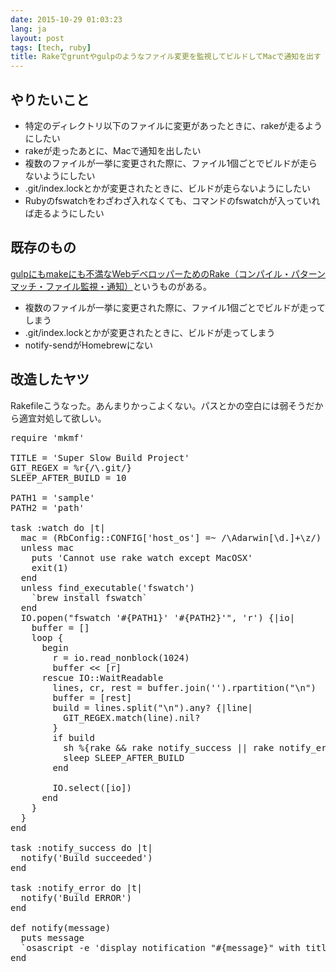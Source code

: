 ```yaml
---
date: 2015-10-29 01:03:23
lang: ja
layout: post
tags: [tech, ruby]
title: Rakeでgruntやgulpのようなファイル変更を監視してビルドしてMacで通知を出す
---
```


## やりたいこと

- 特定のディレクトリ以下のファイルに変更があったときに、rakeが走るようにしたい
- rakeが走ったあとに、Macで通知を出したい
- 複数のファイルが一挙に変更された際に、ファイル1個ごとでビルドが走らないようにしたい
- .git/index.lockとかが変更されたときに、ビルドが走らないようにしたい
- Rubyのfswatchをわざわざ入れなくても、コマンドのfswatchが入っていれば走るようにしたい

## 既存のもの

[gulpにもmakeにも不満なWebデベロッパーためのRake（コンパイル・パターンマッチ・ファイル監視・通知）](http://qiita.com/doloopwhile/items/6088ad6c1753806da7c0#%E3%83%95%E3%82%A1%E3%82%A4%E3%83%AB%E5%A4%89%E6%9B%B4%E3%81%AE%E7%9B%A3%E8%A6%96%E9%80%9A%E7%9F%A5)というものがある。

- 複数のファイルが一挙に変更された際に、ファイル1個ごとでビルドが走ってしまう
- .git/index.lockとかが変更されたときに、ビルドが走ってしまう
- notify-sendがHomebrewにない

## 改造したヤツ

Rakefileこうなった。あんまりかっこよくない。パスとかの空白には弱そうだから適宜対処して欲しい。

<pre class="prettyprint linenums">
require 'mkmf'

TITLE = 'Super Slow Build Project'
GIT_REGEX = %r{/\.git/}
SLEEP_AFTER_BUILD = 10

PATH1 = 'sample'
PATH2 = 'path'

task :watch do |t|
  mac = (RbConfig::CONFIG['host_os'] =~ /\Adarwin[\d.]+\z/)
  unless mac
    puts 'Cannot use rake watch except MacOSX'
    exit(1)
  end
  unless find_executable('fswatch')
    `brew install fswatch`
  end
  IO.popen("fswatch '#{PATH1}' '#{PATH2}'", 'r') {|io|
    buffer = []
    loop {
      begin
        r = io.read_nonblock(1024)
        buffer << [r]
      rescue IO::WaitReadable
        lines, cr, rest = buffer.join('').rpartition("\n")
        buffer = [rest]
        build = lines.split("\n").any? {|line|
          GIT_REGEX.match(line).nil?
        }
        if build
          sh %{rake && rake notify_success || rake notify_error}
          sleep SLEEP_AFTER_BUILD
        end

        IO.select([io])
      end
    }
  }
end

task :notify_success do |t|
  notify('Build succeeded')
end

task :notify_error do |t|
  notify('Build ERROR')
end

def notify(message)
  puts message
  `osascript -e 'display notification "#{message}" with title "#{TITLE}"'`
end
</pre>
